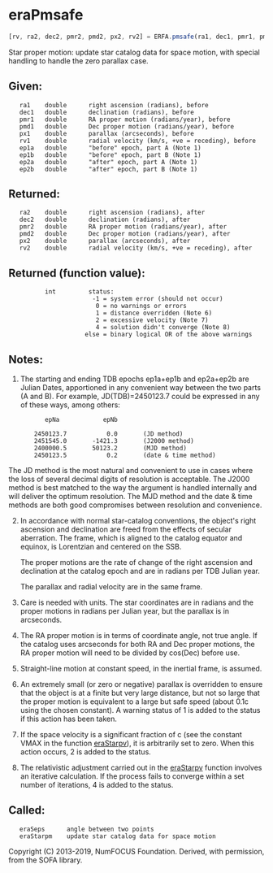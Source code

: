 # eraPmsafe

```js
[rv, ra2, dec2, pmr2, pmd2, px2, rv2] = ERFA.pmsafe(ra1, dec1, pmr1, pmd1, px1, rv1, ep1a, ep1b, ep2a, ep2b)
```

Star proper motion:  update star catalog data for space motion, with
special handling to handle the zero parallax case.

## Given:
```
   ra1    double      right ascension (radians), before
   dec1   double      declination (radians), before
   pmr1   double      RA proper motion (radians/year), before
   pmd1   double      Dec proper motion (radians/year), before
   px1    double      parallax (arcseconds), before
   rv1    double      radial velocity (km/s, +ve = receding), before
   ep1a   double      "before" epoch, part A (Note 1)
   ep1b   double      "before" epoch, part B (Note 1)
   ep2a   double      "after" epoch, part A (Note 1)
   ep2b   double      "after" epoch, part B (Note 1)
```

## Returned:
```
   ra2    double      right ascension (radians), after
   dec2   double      declination (radians), after
   pmr2   double      RA proper motion (radians/year), after
   pmd2   double      Dec proper motion (radians/year), after
   px2    double      parallax (arcseconds), after
   rv2    double      radial velocity (km/s, +ve = receding), after
```

## Returned (function value):
```
          int         status:
                       -1 = system error (should not occur)
                        0 = no warnings or errors
                        1 = distance overridden (Note 6)
                        2 = excessive velocity (Note 7)
                        4 = solution didn't converge (Note 8)
                     else = binary logical OR of the above warnings
```

## Notes:

1) The starting and ending TDB epochs ep1a+ep1b and ep2a+ep2b are
   Julian Dates, apportioned in any convenient way between the two
   parts (A and B).  For example, JD(TDB)=2450123.7 could be
   expressed in any of these ways, among others:

```
          epNa            epNb

       2450123.7           0.0       (JD method)
       2451545.0       -1421.3       (J2000 method)
       2400000.5       50123.2       (MJD method)
       2450123.5           0.2       (date & time method)
```

   The JD method is the most natural and convenient to use in cases
   where the loss of several decimal digits of resolution is
   acceptable.  The J2000 method is best matched to the way the
   argument is handled internally and will deliver the optimum
   resolution.  The MJD method and the date & time methods are both
   good compromises between resolution and convenience.

2) In accordance with normal star-catalog conventions, the object's
   right ascension and declination are freed from the effects of
   secular aberration.  The frame, which is aligned to the catalog
   equator and equinox, is Lorentzian and centered on the SSB.

   The proper motions are the rate of change of the right ascension
   and declination at the catalog epoch and are in radians per TDB
   Julian year.

   The parallax and radial velocity are in the same frame.

3) Care is needed with units.  The star coordinates are in radians
   and the proper motions in radians per Julian year, but the
   parallax is in arcseconds.

4) The RA proper motion is in terms of coordinate angle, not true
   angle.  If the catalog uses arcseconds for both RA and Dec proper
   motions, the RA proper motion will need to be divided by cos(Dec)
   before use.

5) Straight-line motion at constant speed, in the inertial frame, is
   assumed.

6) An extremely small (or zero or negative) parallax is overridden
   to ensure that the object is at a finite but very large distance,
   but not so large that the proper motion is equivalent to a large
   but safe speed (about 0.1c using the chosen constant).  A warning
   status of 1 is added to the status if this action has been taken.

7) If the space velocity is a significant fraction of c (see the
   constant VMAX in the function [eraStarpv][1]), it is arbitrarily set
   to zero.  When this action occurs, 2 is added to the status.

8) The relativistic adjustment carried out in the [eraStarpv][1] function
   involves an iterative calculation.  If the process fails to
   converge within a set number of iterations, 4 is added to the
   status.

## Called:
```
   eraSeps      angle between two points
   eraStarpm    update star catalog data for space motion
```

Copyright (C) 2013-2019, NumFOCUS Foundation.
Derived, with permission, from the SOFA library.


[1]: era.starpv.md
